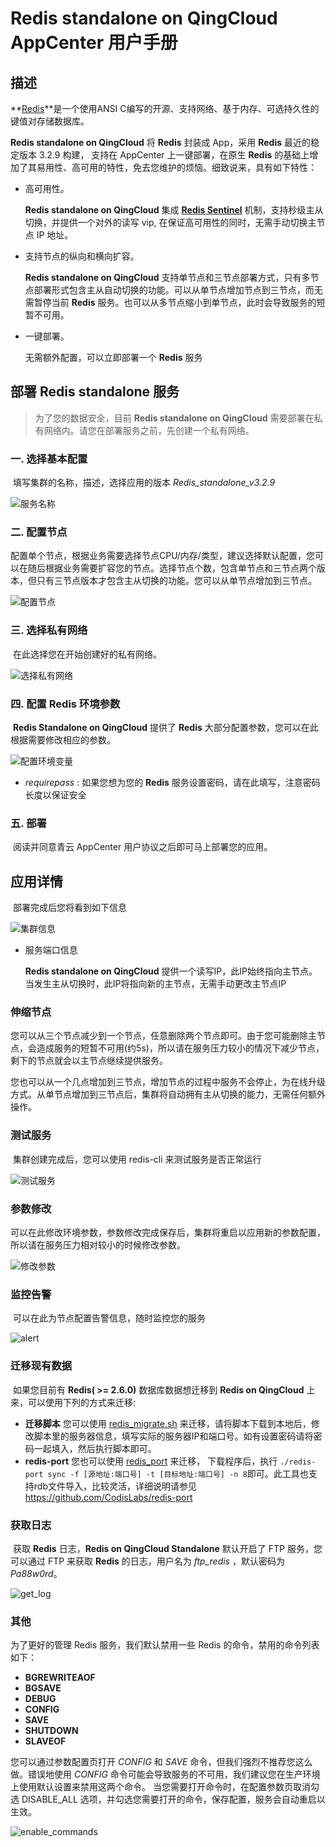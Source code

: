 # Redis standalone on QingCloud AppCenter 用户手册

## 描述

   **[Redis](https://redis.io/)**是一个使用ANSI C编写的开源、支持网络、基于内存、可选持久性的键值对存储数据库。

**Redis standalone on QingCloud** 将 **Redis** 封装成 App，采用 **Redis** 最近的稳定版本 3.2.9 构建， 支持在 AppCenter 上一键部署，在原生 **Redis** 的基础上增加了其易用性、高可用的特性，免去您维护的烦恼。细致说来，具有如下特性：

- 高可用性。

  **Redis standalone on QingCloud** 集成 **[Redis Sentinel](https://redis.io/topics/sentinel)** 机制，支持秒级主从切换，并提供一个对外的读写 vip, 在保证高可用性的同时，无需手动切换主节点 IP 地址。

- 支持节点的纵向和横向扩容。

  **Redis standalone on QingCloud** 支持单节点和三节点部署方式，只有多节点部署形式包含主从自动切换的功能。可以从单节点增加节点到三节点，而无需暂停当前 **Redis** 服务。也可以从多节点缩小到单节点，此时会导致服务的短暂不可用。

- 一键部署。 

  无需额外配置，可以立即部署一个 **Redis** 服务



## 部署 **Redis standalone** 服务

> 为了您的数据安全，目前 **Redis standalone on QingCloud** 需要部署在私有网络内。请您在部署服务之前，先创建一个私有网络。



### 一. 选择基本配置

​      填写集群的名称，描述，选择应用的版本 _Redis_standalone_v3.2.9_

![服务名称](../../images/redis-standalone/base_step_1.png)

### 二. 配置节点

​        配置单个节点，根据业务需要选择节点CPU/内存/类型，建议选择默认配置，您可以在随后根据业务需要扩容您的节点。选择节点个数，包含单节点和三节点两个版本，但只有三节点版本才包含主从切换的功能。您可以从单节点增加到三节点。

![配置节点](../../images/redis-standalone/base_step_2.png)

### 三. 选择私有网络

​     在此选择您在开始创建好的私有网络。

![选择私有网络](../../images/redis-standalone/base_step_3.png)

### 四. 配置 Redis 环境参数

​       **Redis Standalone on QingCloud** 提供了 **Redis** 大部分配置参数，您可以在此根据需要修改相应的参数。

![配置环境变量](../../images/redis-standalone/base_step_4.png)

- _requirepass_ : 如果您想为您的 **Redis** 服务设置密码，请在此填写，注意密码长度以保证安全



### 五. 部署

​       阅读并同意青云 AppCenter 用户协议之后即可马上部署您的应用。



## 应用详情

​	部署完成后您将看到如下信息

![集群信息](../../images/redis-standalone/cluster_info.png)



- 服务端口信息

  **Redis standalone on QingCloud** 提供一个读写IP，此IP始终指向主节点。当发生主从切换时，此IP将指向新的主节点，无需手动更改主节点IP

### 伸缩节点

​	您可以从三个节点减少到一个节点，任意删除两个节点即可。由于您可能删除主节点，会造成服务的短暂不可用(约5s)，所以请在服务压力较小的情况下减少节点，剩下的节点就会以主节点继续提供服务。

​	您也可以从一个几点增加到三节点，增加节点的过程中服务不会停止，为在线升级方式。从单节点增加到三节点后，集群将自动拥有主从切换的能力，无需任何额外操作。

### 测试服务

​	集群创建完成后，您可以使用 redis-cli 来测试服务是否正常运行

![测试服务](../../images/redis-standalone/test_redis.png)



### 参数修改

​	可以在此修改环境参数，参数修改完成保存后，集群将重启以应用新的参数配置，所以请在服务压力相对较小的时候修改参数。

![修改参数](../../images/redis-standalone/change_env.png)



### 监控告警

​	可以在此为节点配置告警信息，随时监控您的服务

![alert](../../images/redis-standalone/alert.png)



### 迁移现有数据

​	如果您目前有 **Redis( >= 2.6.0)** 数据库数据想迁移到 **Redis on QingCloud** 上来，可以使用下列的方式来迁移:

- **迁移脚本** 您可以使用 [redis_migrate.sh](./redis_migrate.sh) 来迁移，请将脚本下载到本地后，修改脚本里的服务器信息，填写实际的服务器IP和端口号。如有设置密码请将密码一起填入，然后执行脚本即可。
- **redis-port** 您也可以使用 [redis_port](https://github.com/CodisLabs/redis-port/releases) 来迁移， 下载程序后，执行 `./redis-port sync -f [源地址:端口号] -t [目标地址:端口号] -n 8`即可。此工具也支持rdb文件导入，比较灵活，详细说明请参见 https://github.com/CodisLabs/redis-port



### 获取日志

​	获取 **Redis** 日志，**Redis on QingCloud Standalone** 默认开启了 FTP 服务，您可以通过 FTP 来获取 **Redis** 的日志，用户名为 _ftp_redis_ ，默认密码为 _Pa88w0rd_。

![get_log](../../images/redis-standalone/get_log.png)



### 其他

为了更好的管理 Redis 服务，我们默认禁用一些 Redis 的命令，禁用的命令列表如下：

- **BGREWRITEAOF**
- **BGSAVE**
- **DEBUG**
- **CONFIG**
- **SAVE**
- **SHUTDOWN**
- **SLAVEOF**


您可以通过参数配置页打开 _CONFIG_ 和 _SAVE_ 命令，但我们强烈不推荐您这么做。错误地使用 _CONFIG_ 命令可能会导致服务的不可用，我们建议您在生产环境上使用默认设置来禁用这两个命令。 当您需要打开命令时，在配置参数页取消勾选 DISABLE_ALL 选项，并勾选您需要打开的命令，保存配置，服务会自动重启以生效。

![enable_commands](../../images/redis-standalone/set_commands.png)